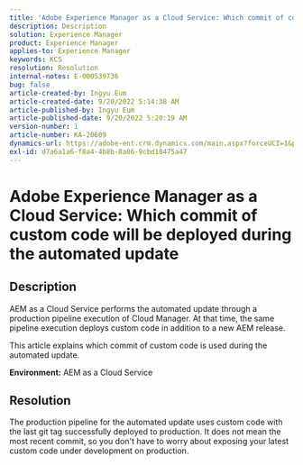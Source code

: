 ```yaml
---
title: 'Adobe Experience Manager as a Cloud Service: Which commit of custom code will be deployed during the automated update'
description: Description
solution: Experience Manager
product: Experience Manager
applies-to: Experience Manager
keywords: KCS
resolution: Resolution
internal-notes: E-000539736
bug: false
article-created-by: Ingyu Eum
article-created-date: 9/20/2022 5:14:38 AM
article-published-by: Ingyu Eum
article-published-date: 9/20/2022 5:20:19 AM
version-number: 1
article-number: KA-20609
dynamics-url: https://adobe-ent.crm.dynamics.com/main.aspx?forceUCI=1&pagetype=entityrecord&etn=knowledgearticle&id=5c1eaf1a-a338-ed11-9db0-002248086a27
exl-id: d7a6a1a6-f8a4-4b8b-8a86-9cbd18475a47
---
```

# Adobe Experience Manager as a Cloud Service: Which commit of custom code will be deployed during the automated update

## Description


AEM as a Cloud Service performs the automated update through a production pipeline execution of Cloud Manager. At that time, the same pipeline execution deploys custom code in addition to a new AEM release.

This article explains which commit of custom code is used during the automated update.

<b>Environment:</b>
 AEM as a Cloud Service


## Resolution


The production pipeline for the automated update uses custom code with the last git tag successfully deployed to production. It does not mean the most recent commit, so you don't have to worry about exposing your latest custom code under development on production.
